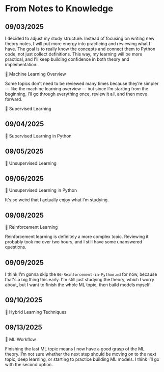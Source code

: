 # From Notes to Knowledge

## 09/03/2025

I decided to adjust my study structure. Instead of focusing on writing new theory notes, I will put more energy into practicing and reviewing what I have. The goal is to really know the concepts and connect them to Python code, not just collect definitions. This way, my learning will be more practical, and I'll keep building confidence in both theory and implementation.

📝 Machine Learning Overview

Some topics don’t need to be reviewed many times because they’re simpler — like the machine learning overview — but since I’m starting from the beginning, I’ll go through everything once, review it all, and then move forward.

📝 Supervised Learning

## 09/04/2025

📝 Supervised Learning in Python

## 09/05/2025

📝 Unsupervised Learning

## 09/06/2025

📝 Unsupervised Learning in Python

It's so weird that I actually enjoy what I'm studying.

## 09/08/2025

📝 Reinforcement Learning

Reinforcement learning is definitely a more complex topic. Reviewing it probably took me over two hours, and I still have some unanswered questions.

## 09/09/2025

I think I'm gonna skip the `06-Reinforcement-in-Python.md` for now, because that's a big thing this early. I'm still just studying the theory, which I worry about, but I want to finish the whole ML topic, then build models myself.

## 09/10/2025

📝 Hybrid Learning Techniques

## 09/13/2025

📝 ML Workflow

Finishing the last ML topic means I now have a good grasp of the ML theory. I’m not sure whether the next step should be moving on to the next topic, deep learning, or starting to practice building ML models. I think I’ll go with the second option.